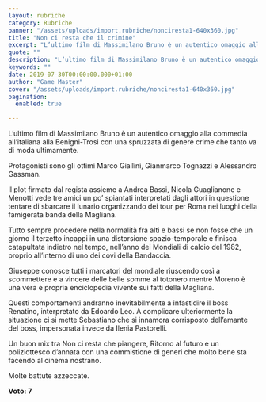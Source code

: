 ```yaml
---
layout: rubriche
category: Rubriche
banner: "/assets/uploads/import.rubriche/nonciresta1-640x360.jpg"
title: "Non ci resta che il crimine"
excerpt: "L’ultimo film di Massimilano Bruno è un autentico omaggio alla commedia all’italiana alla Benigni-Trosi con una spruzzata di genere crime che tanto va di moda ultimamente. Protagonisti sono gli ottimi Marco Giallini, Gianmarco Tognazzi e Alessandro Gassman. Il plot firmato dal regista assieme a Andrea Bassi, Nicola Guaglianone e Menotti vede tre amici un po’ [&hellip"
quote: ""
description: "L’ultimo film di Massimilano Bruno è un autentico omaggio alla commedia all’italiana alla Benigni-Trosi con una spruzzata di genere crime che tanto va di moda ultimamente. Protagonisti sono gli ottimi Marco Giallini, Gianmarco Tognazzi e Alessandro Gassman. Il plot firmato dal regista assieme a Andrea Bassi, Nicola Guaglianone e Menotti vede tre amici un po’ [&hellip"
keywords: ""
date: 2019-07-30T00:00:00.000+01:00
author: "Game Master"
cover: "/assets/uploads/import.rubriche/nonciresta1-640x360.jpg"
pagination:
  enabled: true

---
```


L’ultimo film di Massimilano Bruno è un autentico omaggio alla commedia all’italiana alla Benigni-Trosi con una spruzzata di genere crime che tanto va di moda ultimamente.

Protagonisti sono gli ottimi Marco Giallini, Gianmarco Tognazzi e Alessandro Gassman.

Il plot firmato dal regista assieme a Andrea Bassi, Nicola Guaglianone e Menotti vede tre amici un po’ spiantati interpretati dagli attori in questione tentare di sbarcare il lunario organizzando dei tour per Roma nei luoghi della famigerata banda della Magliana.

Tutto sempre procedere nella normalità fra alti e bassi se non fosse che un giorno il terzetto incappi in una distorsione spazio-temporale e finisca catapultata indietro nel tempo, nell’anno dei Mondiali di calcio del 1982, proprio all’interno di uno dei covi della Bandaccia.

Giuseppe conosce tutti i marcatori del mondiale riuscendo così a scommettere e a vincere delle belle somme al totonero mentre Moreno è una vera e propria enciclopedia vivente sui fatti della Magliana.

Questi comportamenti andranno inevitabilmente a infastidire il boss Renatino, interpretato da Edoardo Leo. A complicare ulteriormente la situazione ci si mette Sebastiano che si innamora corrisposto dell’amante del boss, impersonata invece da Ilenia Pastorelli.

Un buon mix tra Non ci resta che piangere, Ritorno al futuro e un poliziottesco d’annata con una commistione di generi che molto bene sta facendo al cinema nostrano.

Molte battute azzeccate.

**Voto: 7**